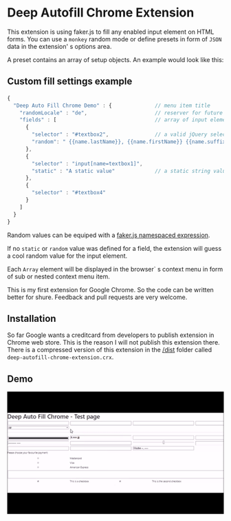 # Deep Autofill Chrome Extension

This extension is using faker.js to fill any enabled input element on HTML forms. You can use a `monkey` random mode or define presets in form of `JSON` data in the extension' s options area.

A preset contains an array of setup objects. An example would look like this:

## Custom fill settings example

```javascript
{
  "Deep Auto Fill Chrome Demo" : {              // menu item title
    "randomLocale" : "de",                      // reserver for future use
    "fields" : [                                // array of input elements
      {
        "selector" : "#textbox2",               // a valid jQuery selector. Check your dev tools console to see any errors.
        "random": " {{name.lastName}}, {{name.firstName}} {{name.suffix}}"  // randomized faker values described in some form of template language
      },
      {
        "selector" : "input[name=textbox1]",
        "static" : "A static value"             // a static string value. Usefull if you always want the same email address.
      },
      {
        "selector" : "#textbox4"
      }
    ]
  }
}
```

Random values can be equiped with a [faker.js namespaced expression](https://github.com/marak/Faker.js/#api-methods).

If no `static` or `random` value was defined for a field, the extension will guess a cool random value for the input element.

Each `Array` element will be displayed in the browser` s context menu in form of sub or nested context menu item.

This is my first extension for Google Chrome. So the code can be written better for shure. Feedback and pull requests are very welcome.

## Installation

So far Google wants a creditcard from developers to publish extension in Chrome web store. This is the reason I will not publish this extension there. There is a compressed version of this extension in the [/dist](/dist) folder called `deep-autofill-chrome-extension.crx`.

## Demo

![demo](demo.gif)